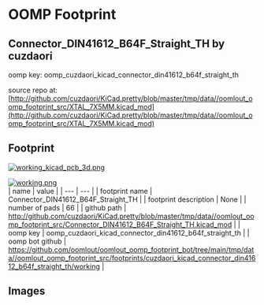 # OOMP Footprint  
## Connector_DIN41612_B64F_Straight_TH  by cuzdaori  
  
oomp key: oomp_cuzdaori_kicad_connector_din41612_b64f_straight_th  
  
source repo at: [http://github.com/cuzdaori/KiCad.pretty/blob/master/tmp/data//oomlout_oomp_footprint_src/XTAL_7X5MM.kicad_mod](http://github.com/cuzdaori/KiCad.pretty/blob/master/tmp/data//oomlout_oomp_footprint_src/XTAL_7X5MM.kicad_mod)  
## Footprint  
  
[![working_kicad_pcb_3d.png](working_kicad_pcb_3d_600.png)](working_kicad_pcb_3d.png)  
  
[![working.png](working_600.png)](working.png)  
| name | value | 
| --- | --- | 
| footprint name | Connector_DIN41612_B64F_Straight_TH | 
| footprint description | None | 
| number of pads | 66 | 
| github path | http://github.com/cuzdaori/KiCad.pretty/blob/master/tmp/data//oomlout_oomp_footprint_src/Connector_DIN41612_B64F_Straight_TH.kicad_mod | 
| oomp key | oomp_cuzdaori_kicad_connector_din41612_b64f_straight_th | 
| oomp bot github | https://github.com/oomlout/oomlout_oomp_footprint_bot/tree/main/tmp/data//oomlout_oomp_footprint_src/footprints/cuzdaori_kicad_connector_din41612_b64f_straight_th/working | 
## Images  

